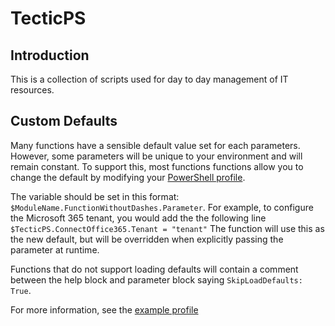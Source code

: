 # TecticPS

## Introduction

This is a collection of scripts used for day to day management of IT resources.

## Custom Defaults

Many functions have a sensible default value set for each parameters. However, some parameters will be unique to your environment and will remain constant. To support this, most functions functions allow you to change the default by modifying your [PowerShell profile](https://docs.microsoft.com/en-us/powershell/module/microsoft.powershell.core/about/about_profiles).

The variable should be set in this format: `$ModuleName.FunctionWithoutDashes.Parameter`. For example, to configure the Microsoft 365 tenant, you would add the the following line `$TecticPS.ConnectOffice365.Tenant = "tenant"` The function will use this as the new default, but will be overridden when explicitly passing the parameter at runtime.

Functions that do not support loading defaults will contain a comment between the help block and parameter block saying `SkipLoadDefaults: True`.

For more information, see the [example profile](Examples/Profile.ps1)
